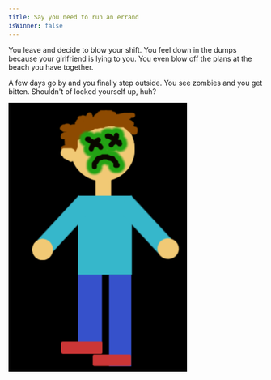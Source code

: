 ```yaml
---
title: Say you need to run an errand
isWinner: false
---
```


You leave and decide to blow your shift. You feel down in the dumps because your girlfriend is lying to you. You even blow off the plans at the beach you have together. 

A few days go by and you finally step outside. You see zombies and you get bitten. Shouldn't of locked yourself up, huh?

![zombieyou](zombieyou.png) 
